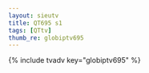 ```yaml
--- 
layout: sieutv
title: QT695 s1
tags: [QTtv]
thumb_re: globiptv695
---
```

{% include tvadv key="globiptv695" %} 
